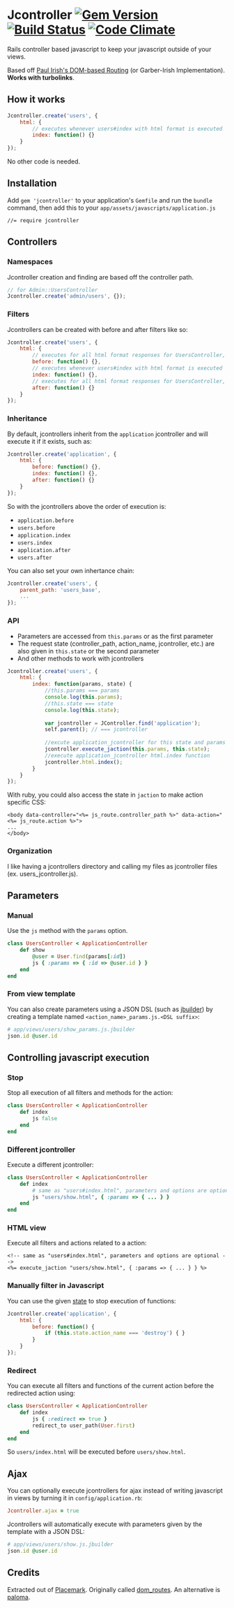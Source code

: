 # Jcontroller [![Gem Version](https://badge.fury.io/rb/jcontroller.png)](http://badge.fury.io/rb/jcontroller) [![Build Status](https://travis-ci.org/s12chung/jcontroller.png?branch=master)](https://travis-ci.org/s12chung/jcontroller?branch=master) [![Code Climate](https://codeclimate.com/github/s12chung/jcontroller.png)](https://codeclimate.com/github/s12chung/jcontroller)
Rails controller based javascript to keep your javascript outside of your views.

Based off [Paul Irish's DOM-based Routing](http://www.paulirish.com/2009/markup-based-unobtrusive-comprehensive-dom-ready-execution/)
(or Garber-Irish Implementation). __Works with turbolinks__.

## How it works
```javascript
Jcontroller.create('users', {
    html: {
        // executes whenever users#index with html format is executed
        index: function() {}
    }
});
```
No other code is needed.

## Installation
Add `gem 'jcontroller'` to your application's `Gemfile` and run the `bundle` command, then add this to your `app/assets/javascripts/application.js`

    //= require jcontroller
    
## Controllers
### Namespaces
Jcontroller creation and finding are based off the controller path.
```javascript
// for Admin::UsersController
Jcontroller.create('admin/users', {});
```
### Filters
Jcontrollers can be created with before and after filters like so:
```javascript
Jcontroller.create('users', {
    html: {
        // executes for all html format responses for UsersController, before the specific action
        before: function() {},
        // executes whenever users#index with html format is executed
        index: function() {},
        // executes for all html format responses for UsersController, after the specific action
        after: function() {}
    }
});
```
### Inheritance
By default, jcontrollers inherit from the `application` jcontroller and will execute it if it exists, such as:
```javascript
Jcontroller.create('application', {
    html: {
        before: function() {},
        index: function() {},
        after: function() {}
    }
});
```
So with the jcontrollers above the order of execution is:
- `application.before`
- `users.before`
- `application.index`
- `users.index`
- `application.after`
- `users.after`

You can also set your own inhertance chain:
```javascript
Jcontroller.create('users', { 
    parent_path: 'users_base',
    ...
});
```
### API
- Parameters are accessed from `this.params` or as the first parameter
- The request state (controller_path, action_name, jcontroller, etc.) are also given in `this.state` or the second parameter
- And other methods to work with jcontrollers
```javascript
Jcontroller.create('users', {
    html: {
        index: function(params, state) {
            //this.params === params
            console.log(this.params);
            //this.state === state
            console.log(this.state);
            
            var jcontroller = JController.find('application');
            self.parent(); // === jcontroller
            
            //excute application_jcontroller for this state and params again
            jcontroller.execute_jaction(this.params, this.state);
            //execute application_jcontroller html.index function
            jcontroller.html.index();
        }
    }
});
```

With ruby, you could also access the state in `jaction` to make action specific CSS:
```erb
<body data-controller="<%= js_route.controller_path %>" data-action="<%= js_route.action %>">
...
</body>
```

### Organization
I like having a jcontrollers directory and calling my files as jcontroller files (ex. users_jcontroller.js).

## Parameters
### Manual
Use the `js` method with the `params` option.
```ruby
class UsersController < ApplicationController
    def show
        @user = User.find(params[:id])
        js { :params => { :id => @user.id } }
    end
end
```
### From view template
You can also create parameters using a JSON DSL (such as [jbuilder](https://github.com/rails/jbuilder/)) by creating a template named `<action_name>_params.js.<DSL suffix>`:
```ruby
# app/views/users/show_params.js.jbuilder
json.id @user.id
```

## Controlling javascript execution
### Stop
Stop all execution of all filters and methods for the action:
```ruby
class UsersController < ApplicationController
    def index
        js false
    end
end
```
### Different jcontroller
Execute a different jcontroller:
```ruby
class UsersController < ApplicationController
    def index
        # same as "users#index.html", parameters and options are optional
        js "users/show.html", { :params => { ... } }
    end
end
```

### HTML view
Execute all filters and actions related to a action:
```erb
<!-- same as "users#index.html", parameters and options are optional -->
<%= execute_jaction "users/show.html", { :params => { ... } } %>
```

### Manually filter in Javascript
You can use the given [state](#api) to stop execution of functions:
```javascript
Jcontroller.create('application', {
    html: {
        before: function() {
            if (this.state.action_name === 'destroy') { }
        }
    }
});
```
### Redirect
You can execute all filters and functions of the current action before the redirected action using:
```ruby
class UsersController < ApplicationController
    def index
        js { :redirect => true }
        redirect_to user_path(User.first)
    end
end
```
So `users/index.html` will be executed before `users/show.html`.

## Ajax
You can optionally execute jcontrollers for ajax instead of writing javascript in views by turning it in `config/application.rb`:
```ruby
Jcontroller.ajax = true
```
Jcontrollers will automatically execute with parameters given by the template with a JSON DSL:
```ruby
# app/views/users/show.js.jbuilder
json.id @user.id
```

## Credits
Extracted out of [Placemark](https://www.placemarkhq.com/). Originally called [dom_routes](https://github.com/s12chung/dom_routes). An alternative is [paloma](https://github.com/kbparagua/paloma).